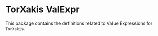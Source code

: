 # TorXakis ValExpr

This package contains the definitions related to Value Expressions for `TorXakis`.